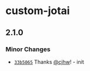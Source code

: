 # custom-jotai

## 2.1.0

### Minor Changes

- [`33b5065`](https://github.com/cjhw/react-state/commit/33b50654b72a3f7f8c303da7857853859999eb14) Thanks [@cjhw](https://github.com/cjhw)! - init
